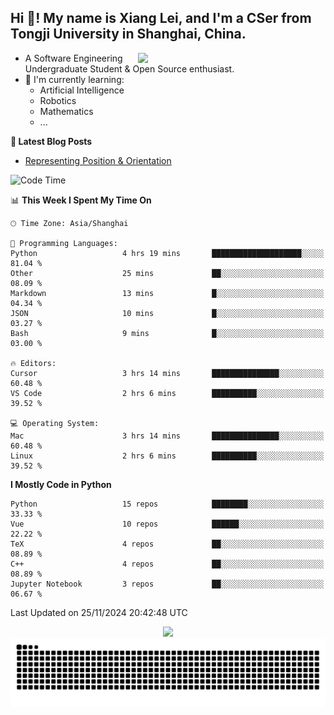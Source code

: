 <h2 align="left">Hi 👋! My name is Xiang Lei, and I'm a CSer from Tongji University in Shanghai, China.</h2>


<img align= "right" width= "300" src= "https://pa1.narvii.com/6580/8098c6e9207376889eeb0532d9f5a0723c4d73f5_hq.gif"/>

- A Software Engineering Undergraduate Student & Open Source enthusiast.
- 🌱 I'm currently learning:
  - Artificial Intelligence
  - Robotics
  - Mathematics
  - ...
 
**📝 Latest Blog Posts** 

- [Representing Position & Orientation](https://lei00764.github.io/posts/2024-10-24-%E6%9C%BA%E5%99%A8%E4%BA%BA%E5%AD%A6%E4%B8%AD%E7%9A%84%E5%A7%BF%E6%80%81%E7%9A%84%E8%A1%A8%E7%A4%BA%E6%96%B9%E6%B3%95/index.html)

<!--START_SECTION:waka-->
![Code Time](http://img.shields.io/badge/Code%20Time-639%20hrs%2012%20mins-blue)

📊 **This Week I Spent My Time On** 

```text
🕑︎ Time Zone: Asia/Shanghai

💬 Programming Languages: 
Python                   4 hrs 19 mins       ████████████████████░░░░░   81.04 % 
Other                    25 mins             ██░░░░░░░░░░░░░░░░░░░░░░░   08.09 % 
Markdown                 13 mins             █░░░░░░░░░░░░░░░░░░░░░░░░   04.34 % 
JSON                     10 mins             █░░░░░░░░░░░░░░░░░░░░░░░░   03.27 % 
Bash                     9 mins              █░░░░░░░░░░░░░░░░░░░░░░░░   03.00 % 

🔥 Editors: 
Cursor                   3 hrs 14 mins       ███████████████░░░░░░░░░░   60.48 % 
VS Code                  2 hrs 6 mins        ██████████░░░░░░░░░░░░░░░   39.52 % 

💻 Operating System: 
Mac                      3 hrs 14 mins       ███████████████░░░░░░░░░░   60.48 % 
Linux                    2 hrs 6 mins        ██████████░░░░░░░░░░░░░░░   39.52 % 
```

**I Mostly Code in Python** 

```text
Python                   15 repos            ████████░░░░░░░░░░░░░░░░░   33.33 % 
Vue                      10 repos            ██████░░░░░░░░░░░░░░░░░░░   22.22 % 
TeX                      4 repos             ██░░░░░░░░░░░░░░░░░░░░░░░   08.89 % 
C++                      4 repos             ██░░░░░░░░░░░░░░░░░░░░░░░   08.89 % 
Jupyter Notebook         3 repos             ██░░░░░░░░░░░░░░░░░░░░░░░   06.67 % 
```




 Last Updated on 25/11/2024 20:42:48 UTC
<!--END_SECTION:waka-->




<div align="center">
  <img src="https://github-readme-stats.vercel.app/api?username=Lei00764&show_icons=true&theme=radical" />
 </div>

 <div align="center">

<picture>
  <source media="(prefers-color-scheme: dark)" srcset="https://raw.githubusercontent.com/Lei00764/Lei00764/output/github-contribution-grid-snake-dark.svg">
  <source media="(prefers-color-scheme: light)" srcset="https://raw.githubusercontent.com/Lei00764/Lei00764/output/github-contribution-grid-snake.svg">
  <img alt="github contribution grid snake animation" src="https://raw.githubusercontent.com/Lei00764/Lei00764/output/github-contribution-grid-snake.svg">
</picture>

</div>
